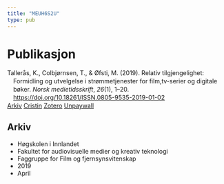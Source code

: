 ```yaml
---
title: "MEUH6S2U"
type: pub
---
```

<h1>Publikasjon</h1>
<article id="csl-bib-container-MEUH6S2U" class="csl-bib-container">
  <div class="csl-bib-body" style="line-height: 1.35; padding-left: 1em; text-indent:-1em;">
  <div class="csl-entry">Taller&#xE5;s, K., Colbj&#xF8;rnsen, T., &amp; &#xD8;fsti, M. (2019). Relativ tilgjengelighet: Formidling og utvelgelse i str&#xF8;mmetjenester for film,tv-serier og digitale b&#xF8;ker. <i>Norsk medietidsskrift</i>, <i>26</i>(1), 1&#x2013;20. <a href="https://doi.org/10.18261/ISSN.0805-9535-2019-01-02">https://doi.org/10.18261/ISSN.0805-9535-2019-01-02</a></div>
</div>
  <div class="csl-bib-buttons">
    <a href="#taxonomy-article-MEUH6S2U" class="csl-bib-button">Arkiv</a>
    <a href alt="Cristin URL" class="csl-bib-button">Cristin</a>
    <a href alt="Zotero URL" class="csl-bib-button">Zotero</a>
    <a href="https://www.idunn.no/file/pdf/67115261/relativ_tilgjengelighet.pdf" class="csl-bib-button">Unpaywall</a>
  </div>
  <div id="csl-bib-meta-container-MEUH6S2U"></div>
</article>
<div id="csl-bib-meta-MEUH6S2U" class="csl-bib-meta">
  <article id="taxonomy-article-MEUH6S2U" class="taxonomy-article">
    <h1>Arkiv</h1>
    <ul>
      <li>Høgskolen i Innlandet</li>
      <li>Fakultet for audiovisuelle medier og kreativ teknologi</li>
      <li>Faggruppe for Film og fjernsynsvitenskap</li>
      <li>2019</li>
      <li>April</li>
    </ul>
  </article>
</div>

